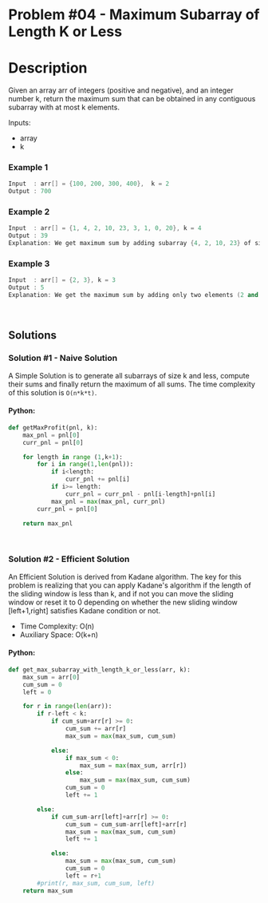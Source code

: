 # Problem #04 - Maximum Subarray of Length K or Less

# Description
Given an array arr of integers (positive and negative), and an integer number k, return the maximum sum that can be obtained in any contiguous subarray with at most k elements.

Inputs:
  - array
  - k

### Example 1
```cpp
Input  : arr[] = {100, 200, 300, 400},  k = 2
Output : 700
```

### Example 2
```cpp
Input  : arr[] = {1, 4, 2, 10, 23, 3, 1, 0, 20}, k = 4
Output : 39
Explanation: We get maximum sum by adding subarray {4, 2, 10, 23} of size 4.
```

### Example 3
```cpp
Input  : arr[] = {2, 3}, k = 3
Output : 5
Explanation: We get the maximum sum by adding only two elements (2 and 3).
```

<br/>

## Solutions

### Solution #1 - Naive Solution
A Simple Solution is to generate all subarrays of size k and less, compute their sums and finally return the maximum of all sums. The time complexity of this solution is `O(n*k*t)`.
#### Python:
```python
def getMaxProfit(pnl, k):
    max_pnl = pnl[0]
    curr_pnl = pnl[0]

    for length in range (1,k+1):
        for i in range(1,len(pnl)):
            if i<length:
                curr_pnl += pnl[i]
            if i>= length:
                curr_pnl = curr_pnl - pnl[i-length]+pnl[i]
            max_pnl = max(max_pnl, curr_pnl)
        curr_pnl = pnl[0]

    return max_pnl
```

<br/>

### Solution #2 - Efficient Solution
An Efficient Solution is derived from Kadane algorithm. The key for this problem is realizing that you can apply Kadane's algorithm if the length of the sliding window is less than k, and if not you can move the sliding window or reset it to 0 depending on whether the new sliding window [left+1,right] satisfies Kadane condition or not.

* Time Complexity: O(n)
* Auxiliary Space: O(k+n)
  
#### Python:
```python
def get_max_subarray_with_length_k_or_less(arr, k):
    max_sum = arr[0]
    cum_sum = 0
    left = 0

    for r in range(len(arr)):
        if r-left < k:
            if cum_sum+arr[r] >= 0:
                cum_sum += arr[r]
                max_sum = max(max_sum, cum_sum)

            else:
                if max_sum < 0:
                    max_sum = max(max_sum, arr[r])
                else:
                    max_sum = max(max_sum, cum_sum)
                cum_sum = 0
                left += 1

        else:
            if cum_sum-arr[left]+arr[r] >= 0:
                cum_sum = cum_sum-arr[left]+arr[r]
                max_sum = max(max_sum, cum_sum)
                left += 1

            else:
                max_sum = max(max_sum, cum_sum)
                cum_sum = 0
                left = r+1
        #print(r, max_sum, cum_sum, left)
    return max_sum
```


